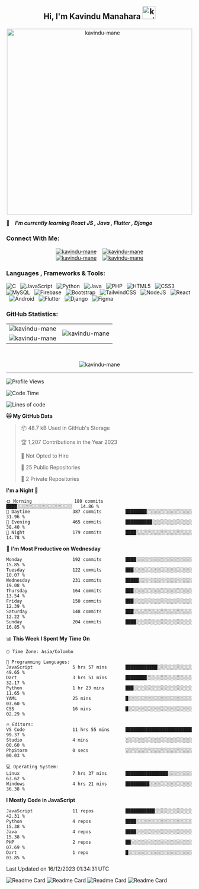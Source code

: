 ## <p align ="center">Hi, I'm Kavindu Manahara <img src="https://media.giphy.com/media/hvRJCLFzcasrR4ia7z/giphy.gif" alt= "kavindu-mane" width="35"> </p>

<div align = "center">
    <img src = "https://github.com/kavindu-mane/kavindu-mane/blob/main/Code%20typing-bro.svg" alt= "kavindu-mane" width="500"/>
</div>

🌱 &ensp; ***I’m currently learning React JS  , Java  , Flutter , Django***

### Connect With Me:
<div align="center">
    <a href="https://facebook.com/mane.on.fb"><img src="https://img.shields.io/badge/Facebook-Kavindu%20M%20Wanniarachchi-%231877F2?style=flat&logo=facebook&logoColor=white" alt="kavindu-mane"/></a>&nbsp; &nbsp;
    <a href="https://instagram.com/kavindu_m_wanniarachchi"><img src="https://img.shields.io/badge/Instagram-Kavindu%20M%20Wanniarachchi-%23E4405F?style=flat&logo=instagram&logoColor=white" alt="kavindu-mane"/></a><br>
    <a href="https://linkedin.com/in/kavindu-wanniarachchi"><img src="https://img.shields.io/badge/LinkedIn-Kavindu%20M%20Wanniarachchi-%230077B5?style=flat&logo=linkedin&logoColor=white" alt="kavindu-mane"/></a>&nbsp; &nbsp;
    <a href="https://twitter.com/kavindu_mane"><img src="https://img.shields.io/badge/Twitter-Kavindu%20M%20Wanniarachchi-%231DA1F2?style=flat&logo=twitter&logoColor=white" alt="kavindu-mane"/></a>
</div>

### Languages , Frameworks & Tools:
![C](https://img.shields.io/badge/c-1B2430.svg?style=for-the-badge&logo=c&logoColor=white) &nbsp;
![JavaScript](https://img.shields.io/badge/javascript-1B2430.svg?style=for-the-badge&logo=javascript&logoColor=%23F7DF1E) &nbsp;
![Python](https://img.shields.io/badge/python-1B2430.svg?style=for-the-badge&logo=python&logoColor=ffdd54) &nbsp;
![Java](https://img.shields.io/badge/java-1B2430.svg?style=for-the-badge&logo=openjdk&logoColor=white) &nbsp;
![PHP](https://img.shields.io/badge/php-1B2430.svg?style=for-the-badge&logo=php&logoColor=white) &nbsp;
![HTML5](https://img.shields.io/badge/html5-1B2430.svg?style=for-the-badge&logo=html5&logoColor=white) &nbsp;
![CSS3](https://img.shields.io/badge/css3-1B2430.svg?style=for-the-badge&logo=css3&logoColor=white) &nbsp;
![MySQL](https://img.shields.io/badge/mysql-1B2430.svg?style=for-the-badge&logo=mysql&logoColor=white) &nbsp;
![Firebase](https://img.shields.io/badge/firebase-1B2430.svg?style=for-the-badge&logo=firebase) &nbsp;
![Bootstrap](https://img.shields.io/badge/bootstrap-1B2430.svg?style=for-the-badge&logo=bootstrap&logoColor=white) &nbsp;
![TailwindCSS](https://img.shields.io/badge/tailwindcss-1B2430.svg?style=for-the-badge&logo=tailwindcss&logoColor=white) &nbsp;
![NodeJS](https://img.shields.io/badge/node.js-1B2430.svg?style=for-the-badge&logo=node.js&logoColor=white) &nbsp;
![React](https://img.shields.io/badge/react-1B2430.svg?style=for-the-badge&logo=react&logoColor=%2361DAFB) &nbsp;
![Android](https://img.shields.io/badge/android-1B2430.svg?style=for-the-badge&logo=android&logoColor=%2361DAFB) &nbsp;
![Flutter](https://img.shields.io/badge/flutter-1B2430.svg?style=for-the-badge&logo=flutter&logoColor=%2342A5F5) &nbsp;
![Django](https://img.shields.io/badge/django-1B2430.svg?style=for-the-badge&logo=django&logoColor=white) &nbsp;
![Figma](https://img.shields.io/badge/figma-1B2430.svg?style=for-the-badge&logo=figma&logoColor=white) &nbsp;

### GitHub Statistics:

<div align="center">
    <table>
        <tr>
            <td align="right">
                <img src="https://github-readme-stats.vercel.app/api?username=kavindu-mane&theme=blue-green&hide_border=false&include_all_commits=false&count_private=false" alt="kavindu-mane" />
            </td>
            <td rowspan="2">
                <img src="https://github-readme-stats.vercel.app/api/top-langs/?username=kavindu-mane&theme=blue-green&hide_border=false&include_all_commits=false&count_private=false&langs_count=8" alt="kavindu-mane" />
            </td>
        </tr>
        <tr>
            <td>
                <img src="https://github-readme-streak-stats.herokuapp.com/?user=kavindu-mane&theme=blue-green&hide_border=false" alt="kavindu-mane" />
            </td>
        </tr>
    </table>
</div>
 <br>

<p align="center"><img align="center" src="https://github-profile-trophy.vercel.app/?username=kavindu-mane&theme=radical&no-frame=false&no-bg=false&margin-w=5&margin-h=5&column=4" alt="kavindu-mane" /></p>

---
![Profile Views](https://github-vistors-counter.onrender.com/github?username=kavindu-mane)
<!--START_SECTION:waka-->
![Code Time](http://img.shields.io/badge/Code%20Time-974%20hrs%2018%20mins-blue)

![Lines of code](https://img.shields.io/badge/From%20Hello%20World%20I%27ve%20Written-384.8%20thousand%20lines%20of%20code-blue)

**🐱 My GitHub Data** 

> 📦 48.7 kB Used in GitHub's Storage 
 > 
> 🏆 1,207 Contributions in the Year 2023
 > 
> 🚫 Not Opted to Hire
 > 
> 📜 25 Public Repositories 
 > 
> 🔑 2 Private Repositories 
 > 
**I'm a Night 🦉** 

```text
🌞 Morning                180 commits         ████░░░░░░░░░░░░░░░░░░░░░   14.86 % 
🌆 Daytime                387 commits         ████████░░░░░░░░░░░░░░░░░   31.96 % 
🌃 Evening                465 commits         ██████████░░░░░░░░░░░░░░░   38.40 % 
🌙 Night                  179 commits         ████░░░░░░░░░░░░░░░░░░░░░   14.78 % 
```
📅 **I'm Most Productive on Wednesday** 

```text
Monday                   192 commits         ████░░░░░░░░░░░░░░░░░░░░░   15.85 % 
Tuesday                  122 commits         ███░░░░░░░░░░░░░░░░░░░░░░   10.07 % 
Wednesday                231 commits         █████░░░░░░░░░░░░░░░░░░░░   19.08 % 
Thursday                 164 commits         ███░░░░░░░░░░░░░░░░░░░░░░   13.54 % 
Friday                   150 commits         ███░░░░░░░░░░░░░░░░░░░░░░   12.39 % 
Saturday                 148 commits         ███░░░░░░░░░░░░░░░░░░░░░░   12.22 % 
Sunday                   204 commits         ████░░░░░░░░░░░░░░░░░░░░░   16.85 % 
```


📊 **This Week I Spent My Time On** 

```text
🕑︎ Time Zone: Asia/Colombo

💬 Programming Languages: 
JavaScript               5 hrs 57 mins       ████████████░░░░░░░░░░░░░   49.65 % 
Dart                     3 hrs 51 mins       ████████░░░░░░░░░░░░░░░░░   32.17 % 
Python                   1 hr 23 mins        ███░░░░░░░░░░░░░░░░░░░░░░   11.65 % 
YAML                     25 mins             █░░░░░░░░░░░░░░░░░░░░░░░░   03.60 % 
CSS                      16 mins             █░░░░░░░░░░░░░░░░░░░░░░░░   02.29 % 

🔥 Editors: 
VS Code                  11 hrs 55 mins      █████████████████████████   99.37 % 
Studio                   4 mins              ░░░░░░░░░░░░░░░░░░░░░░░░░   00.60 % 
PhpStorm                 0 secs              ░░░░░░░░░░░░░░░░░░░░░░░░░   00.03 % 

💻 Operating System: 
Linux                    7 hrs 37 mins       ████████████████░░░░░░░░░   63.62 % 
Windows                  4 hrs 21 mins       █████████░░░░░░░░░░░░░░░░   36.38 % 
```

**I Mostly Code in JavaScript** 

```text
JavaScript               11 repos            ███████████░░░░░░░░░░░░░░   42.31 % 
Python                   4 repos             ████░░░░░░░░░░░░░░░░░░░░░   15.38 % 
Java                     4 repos             ████░░░░░░░░░░░░░░░░░░░░░   15.38 % 
PHP                      2 repos             ██░░░░░░░░░░░░░░░░░░░░░░░   07.69 % 
Dart                     1 repo              █░░░░░░░░░░░░░░░░░░░░░░░░   03.85 % 
```




 Last Updated on 16/12/2023 01:34:31 UTC
<!--END_SECTION:waka-->

![Readme Card](https://github-readme-stats.vercel.app/api/pin/?username=kavindu-mane&repo=CreateME&show_owner=true&theme=blue-green)
![Readme Card](https://github-readme-stats.vercel.app/api/pin/?username=kavindu-mane&repo=react-percentage-bar&show_owner=true&theme=blue-green)
![Readme Card](https://github-readme-stats.vercel.app/api/pin/?username=kavindu-mane&repo=Visitors-Counter&show_owner=true&theme=blue-green)
![Readme Card](https://github-readme-stats.vercel.app/api/pin/?username=kavindu-mane&repo=Eliger&show_owner=true&theme=blue-green)
